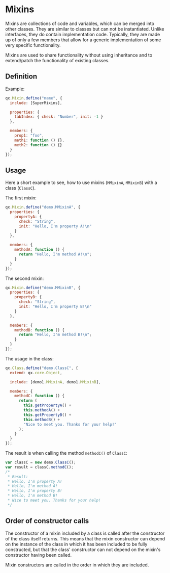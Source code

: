 # Mixins

Mixins are collections of code and variables, which can be merged into other
classes. They are similar to classes but can not be instantiated. Unlike
interfaces, they do contain implementation code. Typically, they are made up of
only a few members that allow for a generic implementation of some very specific
functionality.

Mixins are used to share functionality without using inheritance and to
extend/patch the functionality of existing classes.

## Definition

Example:

```javascript
qx.Mixin.define("name", {
  include: [SuperMixins],

  properties: {
    tabIndex: { check: "Number", init: -1 }
  },

  members: {
    prop1: "foo",
    meth1: function () {},
    meth2: function () {}
  }
});
```

## Usage

Here a short example to see, how to use mixins (`MMixinA`, `MMixinB`) with a
class (`ClassC`).

The first mixin:

```javascript
qx.Mixin.define("demo.MMixinA", {
  properties: {
    propertyA: {
      check: "String",
      init: "Hello, I'm property A!\n"
    }
  },

  members: {
    methodA: function () {
      return "Hello, I'm method A!\n";
    }
  }
});
```

The second mixin:

```javascript
qx.Mixin.define("demo.MMixinB", {
  properties: {
    propertyB: {
      check: "String",
      init: "Hello, I'm property B!\n"
    }
  },

  members: {
    methodB: function () {
      return "Hello, I'm method B!\n";
    }
  }
});
```

The usage in the class:

```javascript
qx.Class.define("demo.ClassC", {
  extend: qx.core.Object,

  include: [demo1.MMixinA, demo1.MMixinB],

  members: {
    methodC: function () {
      return (
        this.getPropertyA() +
        this.methodA() +
        this.getPropertyB() +
        this.methodB() +
        "Nice to meet you. Thanks for your help!"
      );
    }
  }
});
```

The result is when calling the method `methodC()` of `ClassC`:

```javascript
var classC = new demo.ClassC();
var result = classC.methodC();
/*
 * Result:
 * Hello, I'm property A!
 * Hello, I'm method A!
 * Hello, I'm property B!
 * Hello, I'm method B!
 * Nice to meet you. Thanks for your help!
 */
```

## Order of constructor calls
The constructor of a mixin included by a class is called after
the constructor of the class itself returns. This means that the
mixin constructor can depend on the instance of the class in which it
has been included to be fully constructed, but that the class'
constructor can not depend on the mixin's constructor having been
called.

Mixin constructors are called in the order in which they are included.
